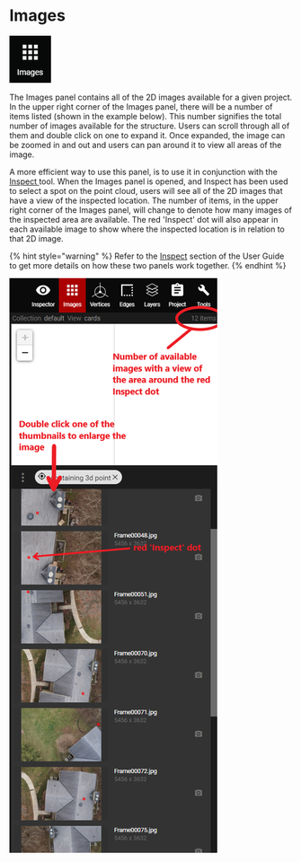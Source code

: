# Images

![No hotkey available](.gitbook/assets/images-button.png)

The Images panel contains all of the 2D images available for a given project. In the upper right corner of the Images panel, there will be a number of items listed \(shown in the example below\). This number signifies the total number of images available for the structure. Users can scroll through all of them and double click on one to expand it. Once expanded, the image can be zoomed in and out and users can pan around it to view all areas of the image. 

A more efficient way to use this panel, is to use it in conjunction with the [Inspect ](3d-scene-manipulation-tools/inspect.md)tool. When the Images panel is opened, and Inspect has been used to select a spot on the point cloud, users will see all of the 2D images that have a view of the inspected location.  The number of items, in the upper right corner of the Images panel, will change to denote how many images of the inspected area are available. The red 'Inspect' dot will also appear in each available image to show where the inspected location is in relation to that 2D image.

{% hint style="warning" %}
Refer to the [Inspect](3d-scene-manipulation-tools/inspect.md) section of the User Guide to get more details on how these two panels work together.
{% endhint %}

![](.gitbook/assets/images-panel-layout.png)

